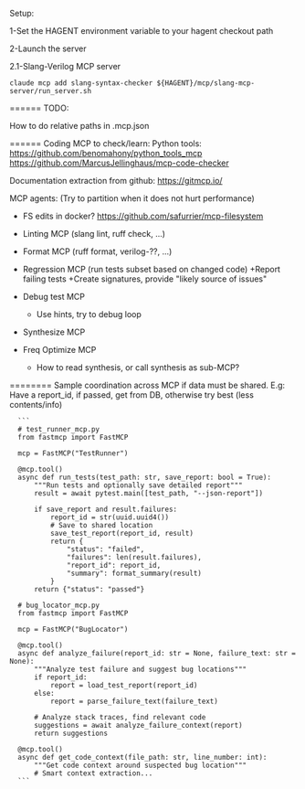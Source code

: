 
Setup:

 1-Set the HAGENT environment variable to your hagent checkout path

 2-Launch the server

 2.1-Slang-Verilog MCP server
```
claude mcp add slang-syntax-checker ${HAGENT}/mcp/slang-mcp-server/run_server.sh
```

======
TODO:

How to do relative paths in .mcp.json

======
Coding MCP to check/learn:
  Python tools:
    https://github.com/benomahony/python_tools_mcp
    https://github.com/MarcusJellinghaus/mcp-code-checker

  Documentation extraction from github:
    https://gitmcp.io/


MCP agents: (Try to partition when it does not hurt performance)

 * FS edits in docker?
   https://github.com/safurrier/mcp-filesystem

 - Linting MCP (slang lint, ruff check, ...)

 - Format MCP (ruff format, verilog-??, ...)

 - Regression MCP (run tests subset based on changed code)
    +Report failing tests
    +Create signatures, provide "likely source of issues"

 - Debug test MCP
    + Use hints, try to debug loop

 - Synthesize MCP

 - Freq Optimize MCP
    + How to read synthesis, or call synthesis as sub-MCP?

========
Sample coordination across MCP if data must be shared.
E.g:
  Have a report_id, if passed, get from DB, otherwise try best (less contents/info)

      ```
      # test_runner_mcp.py
      from fastmcp import FastMCP

      mcp = FastMCP("TestRunner")

      @mcp.tool()
      async def run_tests(test_path: str, save_report: bool = True):
          """Run tests and optionally save detailed report"""
          result = await pytest.main([test_path, "--json-report"])

          if save_report and result.failures:
              report_id = str(uuid.uuid4())
              # Save to shared location
              save_test_report(report_id, result)
              return {
                  "status": "failed",
                  "failures": len(result.failures),
                  "report_id": report_id,
                  "summary": format_summary(result)
              }
          return {"status": "passed"}

      # bug_locator_mcp.py
      from fastmcp import FastMCP

      mcp = FastMCP("BugLocator")

      @mcp.tool()
      async def analyze_failure(report_id: str = None, failure_text: str = None):
          """Analyze test failure and suggest bug locations"""
          if report_id:
              report = load_test_report(report_id)
          else:
              report = parse_failure_text(failure_text)

          # Analyze stack traces, find relevant code
          suggestions = await analyze_failure_context(report)
          return suggestions

      @mcp.tool()
      async def get_code_context(file_path: str, line_number: int):
          """Get code context around suspected bug location"""
          # Smart context extraction...
      ```

